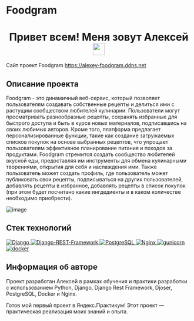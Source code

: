# Foodgram

<h1 align="center">Привет всем! Меня зовут Алексей 
<img src="https://github.com/blackcater/blackcater/raw/main/images/Hi.gif" height="32"/></h1>

Сайт проект Foodgram https://alexey-foodgram.ddns.net

## Описание проекта

Foodgram - это динамичный веб-сервис, который позволяет пользователям создавать собственные рецепты и делиться ими с растущим сообществом любителей кулинарии. Пользователи могут просматривать разнообразные рецепты, сохранять избранные для быстрого доступа и быть в курсе новых материалов, подписавшись на своих любимых авторов. Кроме того, платформа предлагает персонализированные функции, такие как создание загружаемых списков покупок на основе выбранных рецептов, что упрощает пользователям эффективное планирование питания и походов за продуктами. Foodgram стремится создать сообщество любителей вкусной еды, предоставляя им инструменты для обмена кулинарными творениями, открытия для себя и наслаждения ими. Также пользователь может создать профиль, где пользователь может публиковать свои рецепты, подписываться на других пользователей, добавлять рецепты в избранное, добавлять рецепты в список покупок (при этом будет посчитано какие ингдедиенты и в каком количестве необходимо приобрести).

![image](https://github.com/user-attachments/assets/1751c5de-a86c-402b-9ff9-b5e4fcf37060)



## Стек технологий

<a href="https://www.djangoproject.com/">
    <img alt="Django" src="https://img.shields.io/badge/django-%23092E20.svg?style=for-the-badge&logo=django&logoColor=white">
</a>
<a href="https://www.django-rest-framework.org/">
    <img alt="Django-REST-Framework" src="https://img.shields.io/badge/DJANGO-REST-ff1709?style=for-the-badge&logo=django&logoColor=white&color=ff1709&labelColor=gray">
</a>
<a href="https://www.postgresql.org/">
    <img alt="PostgreSQL" src="https://img.shields.io/badge/postgres-%23316192.svg?style=for-the-badge&logo=postgresql&logoColor=white">
</a>
<a href="https://nginx.org/ru/">
    <img alt="Nginx" src="https://img.shields.io/badge/nginx-%23009639.svg?style=for-the-badge&logo=nginx&logoColor=white">
</a>
<a href="https://gunicorn.org/">
    <img alt="gunicorn" src="https://img.shields.io/badge/gunicorn-%298729.svg?style=for-the-badge&logo=gunicorn&logoColor=white">
</a>
<a href="https://www.docker.com/">
    <img alt="docker" src="https://img.shields.io/badge/docker-%230db7ed.svg?style=for-the-badge&logo=docker&logoColor=white">
</a>

## Информация об авторе

Проект разработан Алексей в рамках обучения и практики разработки с использованием Python, Django, Django Rest Framework, Djoser, PostgreSQL, Docker и Nginx.

Готов мой первый проект в Яндекс.Практикум! Этот проект — практическая реализация моих знаний и опыта.
